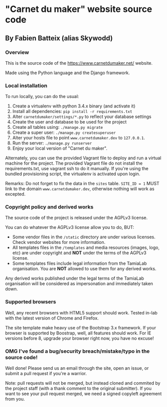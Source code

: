 # "Carnet du maker" website source code
## By Fabien Batteix (alias Skywodd)

### Overview

This is the source code of the <https://www.carnetdumaker.net/> website.

Made using the Python language and the Django framework.

### Local installation

To run locally, you can do the usual:

1. Create a virtualenv with python 3.4.x binary (and activate it)
2. Install all dependencies:
    ``pip install -r requirements.txt``
3. Alter ``carnetdumaker/settings/*.py`` to reflect your database settings
4. Create the user and database to be used for the project
5. Create all tables using:
    ``./manage.py migrate``
6. Create a super user:
    ``./manage.py createsuperuser``
7. Alter your hosts file to point ``www.carnetdumaker.dev`` to ``127.0.0.1``.
8. Run the server:
    ``./manage.py runserver``
9. Enjoy your local version of "Carnet du maker".

Alternately, you can use the provided Vagrant file to deploy and run a virtual machine for the project.
The provided Vagrant file do not install the requirements.txt, use vagrant ssh to do it manually.
If you're using the bundled provisioning script, the virtualenv is activated upon login.

Remarks: Do not forget to fix the data in the ``sites`` table.
``SITE_ID = 1`` MUST link to the domain ``www.carnetdumaker.dev``, otherwise nothing will work as excepted.

### Copyright policy and derived works

The source code of the project is released under the AGPLv3 license. 

You can do whatever the AGPLv3 license allow you to do, BUT:
- Some vendor files in the ``/static`` directory are under various licenses. Check vendor websites for more information.
- All templates files in the ``/templates`` and media resources (images, logo, etc) are under copyright and **NOT** under the terms of the AGPLv3 license.
- Some templates files include legal information from the TamiaLab organisation. You are **NOT** allowed to use them for any derived works.

Any derived works published under the legal terms of the TamiaLab organisation will be considered as impersonation and immediately taken down.

### Supported browsers

Well, any recent browsers with HTML5 support should work.
Tested in-lab with the latest version of Chrome and Firefox.

The site template make heavy use of the Bootstrap 3.x framework. If your browser is supported by Boostrap, well, all features should work.
For IE versions before 8, upgrade your browser right now, you have no excuse!

### OMG I've found a bug/security breach/mistake/typo in the source code!

Well done! 
Please send us an email through the site, open an issue, or submit a pull request if you're a warrior.

Note: pull requests will not be merged, but instead cloned and commited by the project staff (with a thank comment to the original submitter).
If you want to see your pull request merged, we need a signed copyleft agreement from you.

